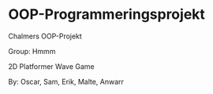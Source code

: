 # OOP-Programmeringsprojekt
Chalmers OOP-Projekt

Group: Hmmm

2D Platformer Wave Game

By: Oscar, Sam, Erik, Malte, Anwarr